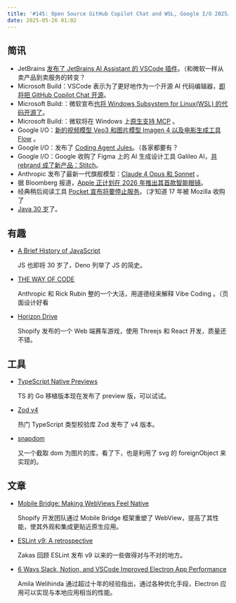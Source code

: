 ```yaml
---
title: '#145: Open Source GitHub Copilot Chat and WSL, Google I/O 2025…'
date: 2025-05-26 01:02
---
```




## 简讯

- JetBrains [发布了 JetBrains AI Assistant 的 VSCode 插件](https://blog.jetbrains.com/ai/2025/05/jetbrains-ai-assistant-now-in-visual-studio-code/#)。（和微软一样从卖产品到卖服务的转变？
- Microsoft Build：VSCode 表示为了更好地作为一个开源 AI 代码编辑器，[即将把 GitHub Copilot Chat 开源](https://code.visualstudio.com/blogs/2025/05/19/openSourceAIEditor)。
- Microsoft Build:：微软宣布[也将 Windows Subsystem for Linux(WSL) 的代码开源了](https://blogs.windows.com/windowsdeveloper/2025/05/19/the-windows-subsystem-for-linux-is-now-open-source/)。
- Microsoft Build:：微软将在 Windows 上[原生支持 MCP](https://blogs.windows.com/windowsexperience/2025/05/19/securing-the-model-context-protocol-building-a-safer-agentic-future-on-windows/) 。
- Google I/O：[新的视频模型 Veo3 和图片模型 Imagen 4 以及电影生成工具 Flow](https://blog.google/technology/ai/generative-media-models-io-2025) 。
- Google I/O：发布了 [Coding Agent Jules](https://jules.google/)。（各家都要有？
- Google I/O：Google 收购了 Figma 上的 AI 生成设计工具 Galileo AI，[并 rebrand 成了新产品：Stitch](https://stitch.withgoogle.com/)。
- Anthropic 发布了最新一代旗舰模型：[Claude 4 Opus 和 Sonnet](https://www.anthropic.com/news/claude-4) 。
- 据 Bloomberg 报道，[Apple 正计划在 2026 年推出其首款智能眼镜](https://www.theverge.com/news/673030/apple-ai-smart-glasses-2026-launch-rumor)。
- 经典稍后阅读工具 [Pocket 宣布将要停止服务](https://getpocket.com/farewell)。（才知道 17 年被 Mozilla 收购了
- [Java 30 岁](https://www.jetbrains.com/lp/java-30/)了。

## 有趣

- [A Brief History of JavaScript](https://deno.com/blog/history-of-javascript)
  
    JS 也即将 30 岁了，Deno 列举了 JS 的简史。
    
- [THE WAY OF CODE](https://www.thewayofcode.com/)
  
    Anthropic 和 Rick Rubin 整的一个大活，用道德经来解释 Vibe Coding 。（页面设计好看
    
- [Horizon Drive](https://www.shopify.com/ca/editions/summer2025/drive)
  
    Shopify 发布的一个 Web 端赛车游戏，使用 Threejs 和 React 开发，质量还不错。
    

## 工具

- [TypeScript Native Previews](https://devblogs.microsoft.com/typescript/announcing-typescript-native-previews/)
  
    TS 的 Go 移植版本现在发布了 preview 版，可以试试。
    
- [Zod v4](https://zod.dev/v4)
  
    热门 TypeScript 类型校验库 Zod 发布了 v4 版本。
    
- [snapdom](https://github.com/zumerlab/snapdom)
  
    又一个截取 dom 为图片的库，看了下，也是利用了 svg 的 foreignObject 来实现的。
    

## 文章

- [Mobile Bridge: Making WebViews Feel Native](https://shopify.engineering/mobilebridge-native-webviews)
  
    Shopify 开发团队通过 Mobile Bridge 框架重塑了 WebView，提高了其性能，使其外观和集成更贴近原生应用。
    
- [ESLint v9: A retrospective](https://eslint.org/blog/2025/05/eslint-v9.0.0-retrospective/)
  
    Zakas 回顾 ESLint 发布 v9 以来的一些做得对与不对的地方。
    
- [6 Ways Slack, Notion, and VSCode Improved Electron App Performance](https://palette.dev/blog/improving-performance-of-electron-apps)
  
    Amila Welihinda 通过超过十年的经验指出，通过各种优化手段，Electron 应用可以实现与本地应用相当的性能。